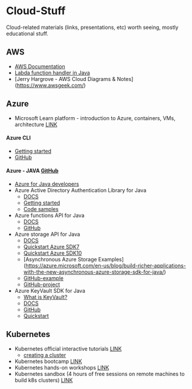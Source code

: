 # Cloud-Stuff

Cloud-related materials (links, presentations, etc) worth seeing, mostly educational stuff.

## AWS
 - [AWS Documentation](https://docs.aws.amazon.com/index.html#lang/en_us)
 - [Labda function handler in Java](https://docs.aws.amazon.com/lambda/latest/dg/java-programming-model-handler-types.html)
 - [Jerry Hargrove - AWS Cloud Diagrams & Notes] (https://www.awsgeek.com/)

## Azure

 - Microsoft Learn platform - introduction to Azure, containers, VMs, architecture [LINK](https://docs.microsoft.com/en-us/learn/)

#### Azure CLI
 - [Getting started](https://docs.microsoft.com/en-us/cli/azure/get-started-with-azure-cli?view=azure-cli-latest)
 - [GitHub](https://github.com/Azure/azure-cli)
 
#### Azure - JAVA [GitHub](https://github.com/Azure?utf8=%E2%9C%93&q=&type=&language=java)
 - [Azure for Java developers](https://docs.microsoft.com/en-us/java/azure/?view=azure-java-stable)
 - Azure Active Directory Authentication Library for Java
   - [DOCS](https://docs.microsoft.com/en-us/azure/active-directory/develop/azure-ad-developers-guide)
   - [Getting started](https://github.com/AzureAD/azure-activedirectory-library-for-java/wiki)
   - [Code samples](https://github.com/AzureAD/azure-activedirectory-library-for-java/wiki/Code-samples)
 - Azure functions API for Java 
   - [DOCS](https://docs.microsoft.com/en-us/azure/azure-functions/functions-reference-java)
   - [GitHub](https://github.com/Azure/azure-functions-java-library)
 - Azure storage API for Java 
   - [DOCS](https://docs.microsoft.com/en-us/java/api/overview/azure/storage?view=azure-java-stable)
   - [Quickstart Azure SDK7](https://docs.microsoft.com/en-us/azure/storage/blobs/storage-quickstart-blobs-java)
   - [Quickstart Azure SDK10](https://docs.microsoft.com/en-us/azure/storage/blobs/storage-quickstart-blobs-java-v10)
   - [Asynchronous Azure Storage Examples] (https://azure.microsoft.com/en-us/blog/build-richer-applications-with-the-new-asynchronous-azure-storage-sdk-for-java/)
   - [GitHub-example](https://github.com/Azure-Samples/storage-blobs-java-v10-quickstart)
   - [GitHub-project](https://github.com/Azure/azure-storage-java)
 - Azure KeyVault SDK for Java
   - [What is KeyVault?](https://docs.microsoft.com/en-us/azure/key-vault/key-vault-whatis)
   - [DOCS](https://docs.microsoft.com/en-us/java/api/overview/azure/keyvault?view=azure-java-stable)
   - [GitHub](https://github.com/Azure/azure-keyvault-java)
   - [Quickstart](https://docs.microsoft.com/en-us/azure/key-vault/key-vault-get-started)

## Kubernetes

 - Kubernetes official interactive tutorials [LINK](https://kubernetes.io/docs/tutorials/)
   - [creating a cluster](https://kubernetes.io/docs/tutorials/kubernetes-basics/create-cluster/cluster-interactive/)
 - Kubernetes bootcamp [LINK](https://kubernetesbootcamp.github.io/kubernetes-bootcamp/)
 - Kubernetes hands-on workshops [LINK](https://training.play-with-kubernetes.com/kubernetes-workshop/)
 - Kubernetes sandbox (4 hours of free sessions on remote machines to build k8s clusters) [LINK](https://labs.play-with-k8s.com/)
